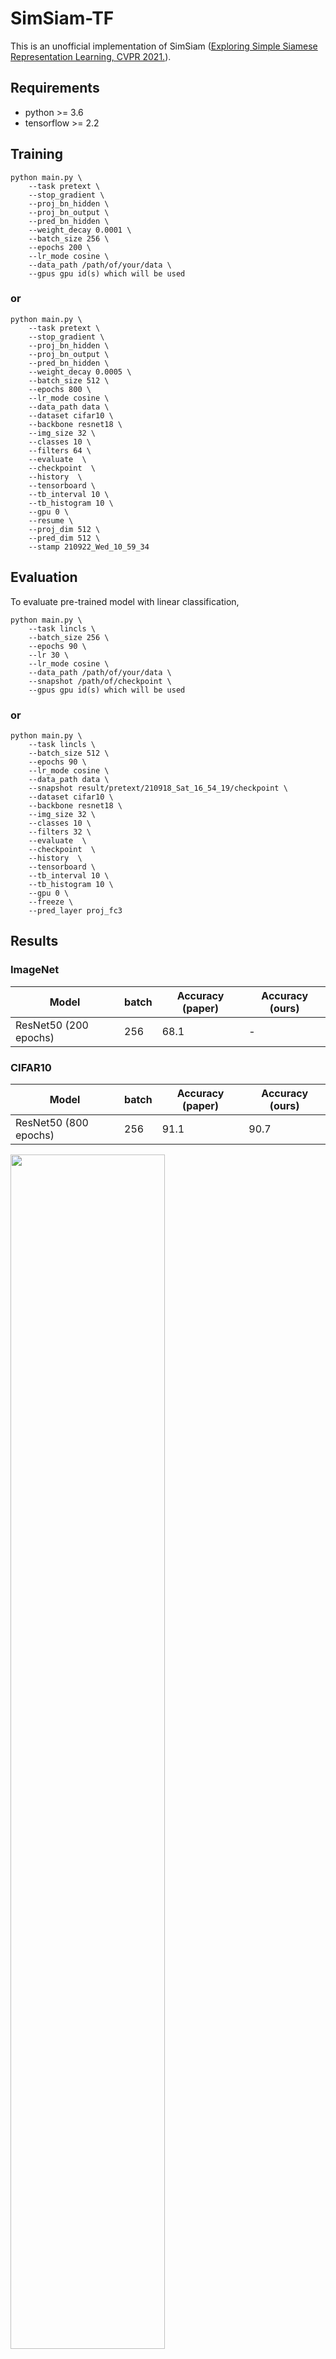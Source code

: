 # SimSiam-TF

This is an unofficial implementation of SimSiam ([Exploring Simple Siamese Representation Learning, CVPR 2021.](https://arxiv.org/abs/2011.10566)).

## Requirements
- python >= 3.6
- tensorflow >= 2.2

## Training
```
python main.py \
    --task pretext \
    --stop_gradient \
    --proj_bn_hidden \
    --proj_bn_output \
    --pred_bn_hidden \
    --weight_decay 0.0001 \
    --batch_size 256 \
    --epochs 200 \
    --lr_mode cosine \
    --data_path /path/of/your/data \
    --gpus gpu id(s) which will be used
```
### or 
```
python main.py \
    --task pretext \
    --stop_gradient \
    --proj_bn_hidden \
    --proj_bn_output \
    --pred_bn_hidden \
    --weight_decay 0.0005 \
    --batch_size 512 \
    --epochs 800 \
    --lr_mode cosine \
    --data_path data \
    --dataset cifar10 \
    --backbone resnet18 \
    --img_size 32 \
    --classes 10 \
    --filters 64 \
    --evaluate  \
    --checkpoint  \
    --history  \
    --tensorboard \
    --tb_interval 10 \
    --tb_histogram 10 \
    --gpu 0 \
    --resume \
    --proj_dim 512 \
    --pred_dim 512 \
    --stamp 210922_Wed_10_59_34
```

## Evaluation
To evaluate pre-trained model with linear classification,
```
python main.py \
    --task lincls \
    --batch_size 256 \
    --epochs 90 \
    --lr 30 \
    --lr_mode cosine \
    --data_path /path/of/your/data \
    --snapshot /path/of/checkpoint \
    --gpus gpu id(s) which will be used
```
### or
```
python main.py \
    --task lincls \
    --batch_size 512 \
    --epochs 90 \
    --lr_mode cosine \
    --data_path data \
    --snapshot result/pretext/210918_Sat_16_54_19/checkpoint \
    --dataset cifar10 \
    --backbone resnet18 \
    --img_size 32 \
    --classes 10 \
    --filters 32 \
    --evaluate  \
    --checkpoint  \
    --history  \
    --tensorboard \
    --tb_interval 10 \
    --tb_histogram 10 \
    --gpu 0 \
    --freeze \
    --pred_layer proj_fc3
```

## Results
### ImageNet
|         Model         | batch | Accuracy (paper) | Accuracy (ours) |
| --------------------- | ----- | ---------------- | --------------- |
| ResNet50 (200 epochs) |  256  |       68.1       |       -         |

### CIFAR10
|         Model         | batch | Accuracy (paper) | Accuracy (ours) |
| --------------------- | ----- | ---------------- | --------------- |
| ResNet50 (800 epochs) |  256  |       91.1       |       90.7      |
<img width=70% height=70% src='./result_cifar10.png'>

## Citation
```
@article{Chen2020ExploringSS,
  title={Exploring Simple Siamese Representation Learning},
  author={Xinlei Chen and Kaiming He},
  journal={ArXiv},
  year={2020},
  volume={abs/2011.10566}
}
```
